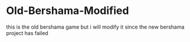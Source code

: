 # Old-Bershama-Modified
this is the old bershama game but i will modify it since the new bershama project has failed
